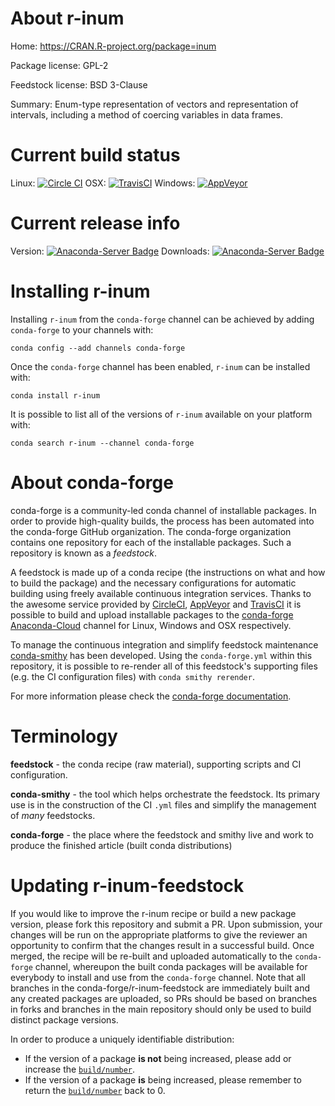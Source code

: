 About r-inum
============

Home: https://CRAN.R-project.org/package=inum

Package license: GPL-2

Feedstock license: BSD 3-Clause

Summary: Enum-type representation of vectors and representation of intervals, including a method of coercing variables in data frames.



Current build status
====================

Linux: [![Circle CI](https://circleci.com/gh/conda-forge/r-inum-feedstock.svg?style=shield)](https://circleci.com/gh/conda-forge/r-inum-feedstock)
OSX: [![TravisCI](https://travis-ci.org/conda-forge/r-inum-feedstock.svg?branch=master)](https://travis-ci.org/conda-forge/r-inum-feedstock)
Windows: [![AppVeyor](https://ci.appveyor.com/api/projects/status/github/conda-forge/r-inum-feedstock?svg=True)](https://ci.appveyor.com/project/conda-forge/r-inum-feedstock/branch/master)

Current release info
====================
Version: [![Anaconda-Server Badge](https://anaconda.org/conda-forge/r-inum/badges/version.svg)](https://anaconda.org/conda-forge/r-inum)
Downloads: [![Anaconda-Server Badge](https://anaconda.org/conda-forge/r-inum/badges/downloads.svg)](https://anaconda.org/conda-forge/r-inum)

Installing r-inum
=================

Installing `r-inum` from the `conda-forge` channel can be achieved by adding `conda-forge` to your channels with:

```
conda config --add channels conda-forge
```

Once the `conda-forge` channel has been enabled, `r-inum` can be installed with:

```
conda install r-inum
```

It is possible to list all of the versions of `r-inum` available on your platform with:

```
conda search r-inum --channel conda-forge
```


About conda-forge
=================

conda-forge is a community-led conda channel of installable packages.
In order to provide high-quality builds, the process has been automated into the
conda-forge GitHub organization. The conda-forge organization contains one repository
for each of the installable packages. Such a repository is known as a *feedstock*.

A feedstock is made up of a conda recipe (the instructions on what and how to build
the package) and the necessary configurations for automatic building using freely
available continuous integration services. Thanks to the awesome service provided by
[CircleCI](https://circleci.com/), [AppVeyor](http://www.appveyor.com/)
and [TravisCI](https://travis-ci.org/) it is possible to build and upload installable
packages to the [conda-forge](https://anaconda.org/conda-forge)
[Anaconda-Cloud](http://docs.anaconda.org/) channel for Linux, Windows and OSX respectively.

To manage the continuous integration and simplify feedstock maintenance
[conda-smithy](http://github.com/conda-forge/conda-smithy) has been developed.
Using the ``conda-forge.yml`` within this repository, it is possible to re-render all of
this feedstock's supporting files (e.g. the CI configuration files) with ``conda smithy rerender``.

For more information please check the [conda-forge documentation](https://conda-forge.org/docs/).

Terminology
===========

**feedstock** - the conda recipe (raw material), supporting scripts and CI configuration.

**conda-smithy** - the tool which helps orchestrate the feedstock.
                   Its primary use is in the construction of the CI ``.yml`` files
                   and simplify the management of *many* feedstocks.

**conda-forge** - the place where the feedstock and smithy live and work to
                  produce the finished article (built conda distributions)


Updating r-inum-feedstock
=========================

If you would like to improve the r-inum recipe or build a new
package version, please fork this repository and submit a PR. Upon submission,
your changes will be run on the appropriate platforms to give the reviewer an
opportunity to confirm that the changes result in a successful build. Once
merged, the recipe will be re-built and uploaded automatically to the
`conda-forge` channel, whereupon the built conda packages will be available for
everybody to install and use from the `conda-forge` channel.
Note that all branches in the conda-forge/r-inum-feedstock are
immediately built and any created packages are uploaded, so PRs should be based
on branches in forks and branches in the main repository should only be used to
build distinct package versions.

In order to produce a uniquely identifiable distribution:
 * If the version of a package **is not** being increased, please add or increase
   the [``build/number``](http://conda.pydata.org/docs/building/meta-yaml.html#build-number-and-string).
 * If the version of a package **is** being increased, please remember to return
   the [``build/number``](http://conda.pydata.org/docs/building/meta-yaml.html#build-number-and-string)
   back to 0.